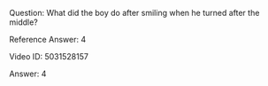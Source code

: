 Question: What did the boy do after smiling when he turned after the middle?

Reference Answer: 4

Video ID: 5031528157

Answer: 4

